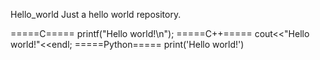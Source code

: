 Hello_world
Just a hello world repository.

=====C=====
printf("Hello world!\n");
=====C++=====
cout<<"Hello world!"<<endl;
=====Python=====
print('Hello world!')
